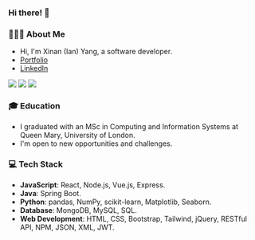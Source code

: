 ### Hi there! 👋

### 👨🏻‍💻 About Me
- Hi, I'm Xinan (Ian) Yang, a software developer.
- [Portfolio](https://xinan15.github.io/Xinan/)
- [LinkedIn](https://www.linkedin.com/in/iany11/)

![](http://github-profile-summary-cards.vercel.app/api/cards/profile-details?username=Xinan15&theme=nord_dark)
![](http://github-profile-summary-cards.vercel.app/api/cards/repos-per-language?username=Xinan15&theme=nord_dark)
![](http://github-profile-summary-cards.vercel.app/api/cards/stats?username=Xinan15&theme=nord_dark)

### 🎓 Education
- I graduated with an MSc in Computing and Information Systems at Queen Mary, University of London.
- I'm open to new opportunities and challenges.

### 💻 Tech Stack
- **JavaScript**: React, Node.js, Vue.js, Express.
- **Java**: Spring Boot.
- **Python**: pandas, NumPy, scikit-learn, Matplotlib, Seaborn.
- **Database**: MongoDB, MySQL, SQL.
- **Web Development**: HTML, CSS, Bootstrap, Tailwind, jQuery, RESTful API, NPM, JSON, XML, JWT.